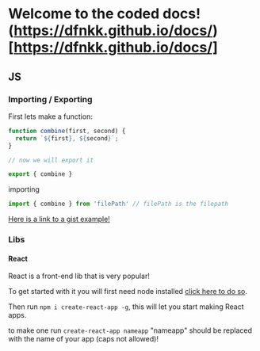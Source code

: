 # Welcome to the coded docs! (https://dfnkk.github.io/docs/)[https://dfnkk.github.io/docs/]

## JS

### Importing / Exporting

First lets make a function: 
```JavaScript
function combine(first, second) {
  return `${first}, ${second}`;
}

// now we will export it 

export { combine } 

```
importing

```JavaScript
import { combine } from 'filePath' // filePath is the filepath
```

[Here is a link to a gist example!](https://gist.github.com/Dfnkk/5b3e1395eb27b02189c369784a65350e)

### Libs

#### React

React is a front-end lib that is very popular!

To get started with it you will first need node installed [click here to do so](https://nodejs.org/en/download/).

Then run `npm i create-react-app -g`, this will let you start making React apps.

to make one run `create-react-app nameapp` "nameapp" should be replaced with the name of your app (caps not allowed)!
